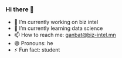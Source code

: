 ### Hi there 👋



- 🔭 I’m currently working on biz intel
- 🌱 I’m currently learning data science
- 📫 How to reach me: ganbat@biz-intel.mn
- 😄 Pronouns: he
- ⚡ Fun fact: student
